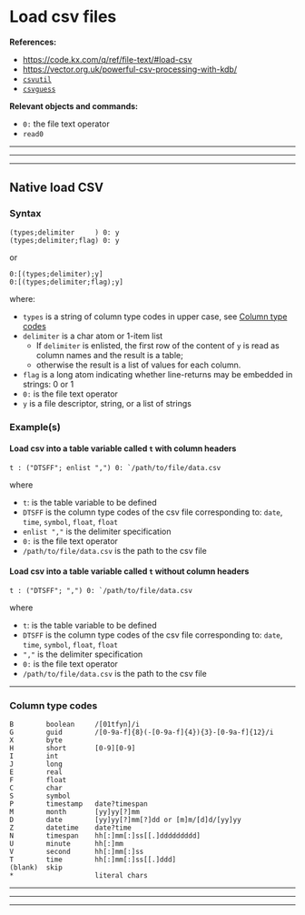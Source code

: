 # Load csv files

**References:**
- https://code.kx.com/q/ref/file-text/#load-csv
- https://vector.org.uk/powerful-csv-processing-with-kdb/
- [`csvutil`](https://github.com/KxSystems/kdb/blob/master/utils/csvutil.q)
- [`csvguess`](https://github.com/KxSystems/kdb/blob/master/utils/csvguess.q)


**Relevant objects and commands:**
- `0:` the file text operator
- `read0`


-----------------------------------------------------------------------------------------------------------------
----------------------------------------------------------------------------------------------------------------
----------------------------------------------------------------------------------------------------------------


## Native load CSV



### Syntax

~~~~
(types;delimiter     ) 0: y
(types;delimiter;flag) 0: y
~~~~

or

~~~~
0:[(types;delimiter);y]
0:[(types;delimiter;flag);y]
~~~~

where:
- `types` is a string of column type codes in upper case, see [Column type codes](#column_type_codes)
- `delimiter` is a char atom or 1-item list
    - If `delimiter` is enlisted, the first row of the content of `y` is read as column names and the
    result is a table;
    - otherwise the result is a list of values for each column.
- `flag` is a long atom indicating whether line-returns may be embedded in strings: 0 or 1
- `0:` is the file text operator
- `y` is a file descriptor, string, or a list of strings

### Example(s)


#### Load csv into a table variable called `t` with column headers

~~~~
t : ("DTSFF"; enlist ",") 0: `/path/to/file/data.csv
~~~~

where
- `t`: is the table variable to be defined
- `DTSFF` is the column type codes of the csv file corresponding to: `date`, `time`, `symbol`, `float`,
    `float`
- `enlist ","` is the delimiter specification
- `0:` is the file text operator
- `/path/to/file/data.csv` is the path to the csv file


#### Load csv into a table variable called `t` without column headers

~~~~
t : ("DTSFF"; ",") 0: `/path/to/file/data.csv
~~~~

where
- `t`: is the table variable to be defined
- `DTSFF` is the column type codes of the csv file corresponding to: `date`, `time`, `symbol`, `float`,
    `float`
- `","` is the delimiter specification
- `0:` is the file text operator
- `/path/to/file/data.csv` is the path to the csv file


-----------------------------------------------------------------------------------------------------------------

### Column type codes<a id="column_type_codes"></a>

~~~~
B        boolean     /[01tfyn]/i
G        guid        /[0-9a-f]{8}(-[0-9a-f]{4}){3}-[0-9a-f]{12}/i
X        byte      
H        short       [0-9][0-9]
I        int    
J        long   
E        real   
F        float  
C        char   
S        symbol     
P        timestamp   date?timespan
M        month       [yy]yy[?]mm
D        date        [yy]yy[?]mm[?]dd or [m]m/[d]d/[yy]yy
Z        datetime    date?time
N        timespan    hh[:]mm[:]ss[[.]ddddddddd]
U        minute      hh[:]mm
V        second      hh[:]mm[:]ss
T        time        hh[:]mm[:]ss[[.]ddd]
(blank)  skip           
*                    literal chars
~~~~

-----------------------------------------------------------------------------------------------------------------
----------------------------------------------------------------------------------------------------------------
----------------------------------------------------------------------------------------------------------------


